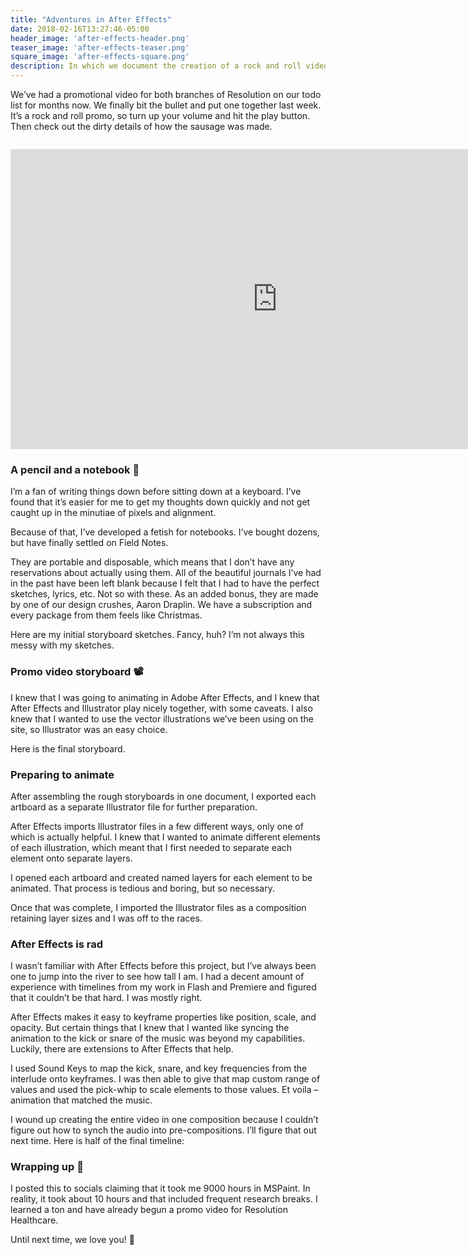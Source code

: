 ```yaml
---
title: "Adventures in After Effects"
date: 2018-02-16T13:27:46-05:00
header_image: 'after-effects-header.png'
teaser_image: 'after-effects-teaser.png'
square_image: 'after-effects-square.png'
description: In which we document the creation of a rock and roll video promo for Resolution.
---
```


We’ve had a promotional video for both branches of Resolution on our todo list for months now. We finally bit the bullet and put one together last week. It’s a rock and roll promo, so turn up your volume and hit the play button. Then check out the dirty details of how the sausage was made.

<iframe style="margin-top: 1em" width="853" height="480" src="https://www.youtube.com/embed/c8Ki1Noo6_Y" frameborder="0" allow="autoplay; encrypted-media" allowfullscreen></iframe>

### A pencil and a notebook &#128221;

I’m a fan of writing things down before sitting down at a keyboard. I’ve found that it’s easier for me to get my thoughts down quickly and not get caught up in the minutiae of pixels and alignment.

Because of that, I’ve developed a fetish for notebooks. I’ve bought dozens, but have finally settled on Field Notes.

They are portable and disposable, which means that I don’t have any reservations about actually using them. All of the beautiful journals I’ve had in the past have been left blank because I felt that I had to have the perfect sketches, lyrics, etc. Not so with these. As an added bonus, they are made by one of our design crushes, Aaron Draplin. We have a subscription and every package from them feels like Christmas.

Here are my initial storyboard sketches. Fancy, huh? I’m not always this messy with my sketches.

### Promo video storyboard &#128253;
I knew that I was going to animating in Adobe After Effects, and I knew that After Effects and Illustrator play nicely together, with some caveats. I also knew that I wanted to use the vector illustrations we’ve been using on the site, so Illustrator was an easy choice.

Here is the final storyboard.

### Preparing to animate
After assembling the rough storyboards in one document, I exported each artboard as a separate Illustrator file for further preparation.

After Effects imports Illustrator files in a few different ways, only one of which is actually helpful. I knew that I wanted to animate different elements of each illustration, which meant that I first needed to separate each element onto separate layers.

I opened each artboard and created named layers for each element to be animated. That process is tedious and boring, but so necessary.

Once that was complete, I imported the Illustrator files as a composition retaining layer sizes and I was off to the races.

### After Effects is rad
I wasn’t familiar with After Effects before this project, but I’ve always been one to jump into the river to see how tall I am. I had a decent amount of experience with timelines from my work in Flash and Premiere and figured that it couldn’t be that hard. I was mostly right.

After Effects makes it easy to keyframe properties like position, scale, and opacity. But certain things that I knew that I wanted like syncing the animation to the kick or snare of the music was beyond my capabilities. Luckily, there are extensions to After Effects that help.

I used Sound Keys to map the kick, snare, and key frequencies from the interlude onto keyframes. I was then able to give that map custom range of values and used the pick-whip to scale elements to those values. Et voila – animation that matched the music.

I wound up creating the entire video in one composition because I couldn’t figure out how to synch the audio into pre-compositions. I’ll figure that out next time. Here is half of the final timeline:

### Wrapping up &#128190;

I posted this to socials claiming that it took me 9000 hours in MSPaint. In reality, it took about 10 hours and that included frequent research breaks. I learned a ton and have already begun a promo video for Resolution Healthcare.

Until next time, we love you! &#128140;

